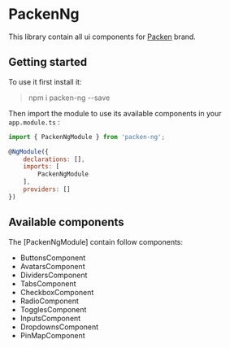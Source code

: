 # PackenNg

This library contain all ui components for [Packen](https://packen.co) brand.

## Getting started

To use it first install it:

> npm i packen-ng --save

Then import the module to use its available components in your `app.module.ts` :

``` javascript
import { PackenNgModule } from 'packen-ng';

@NgModule({
    declarations: [],
    imports: [
        PackenNgModule
    ],
    providers: []
})
```

## Available components

The [PackenNgModule] contain follow components:

* ButtonsComponent
* AvatarsComponent
* DividersComponent
* TabsComponent
* CheckboxComponent
* RadioComponent
* TogglesComponent
* InputsComponent
* DropdownsComponent
* PinMapComponent
